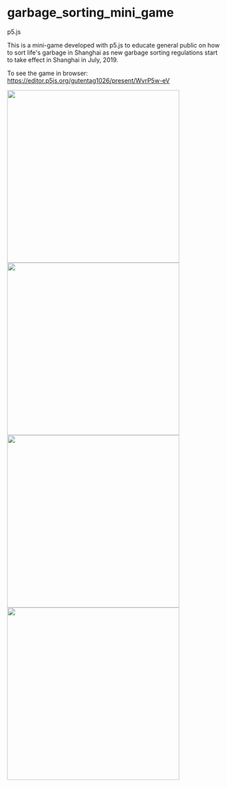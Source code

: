 # garbage_sorting_mini_game
p5.js

This is a mini-game developed with p5.js to educate general public on how to sort life's garbage in Shanghai as new garbage sorting regulations start to take effect in Shanghai in July, 2019.

To see the game in browser: https://editor.p5js.org/gutentag1026/present/WvrP5w-eV 


<image src="https://github.com/gutentag1026/garbage_sorting_mini_game/blob/master/power.png" height="400">
  </br>
<image src="https://github.com/gutentag1026/garbage_sorting_mini_game/blob/master/expired%20medicine.png" height="400">
    </br>
<image src="https://github.com/gutentag1026/garbage_sorting_mini_game/blob/master/nuts.png" height="400">
    </br>
<image src="https://github.com/gutentag1026/garbage_sorting_mini_game/blob/master/plastic.png" height="400">
